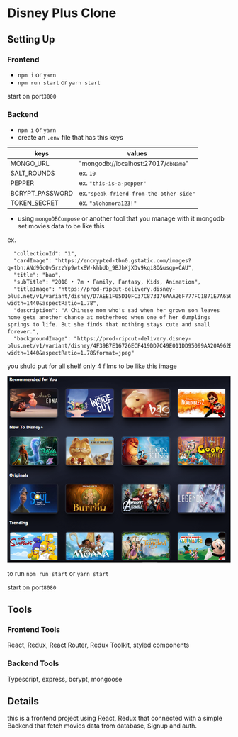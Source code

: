 # Disney Plus Clone

## Setting Up

### Frontend

- `npm i` or `yarn`
- `npm run start` or `yarn start`

start on port`3000`

### Backend

- `npm i` or `yarn`
- create an `.env` file that has this keys

|       keys      |                  values                 |
| --------------- | --------------------------------------- |
|    MONGO_URL    |   "mongodb://localhost:27017/`dbName`"  |
|   SALT_ROUNDS   |                 ex. `10`                |
|      PEPPER     |        ex. `"this-is-a-pepper"`         |
| BCRYPT_PASSWORD | ex.`"speak-friend-from-the-other-side"` |
|  TOKEN_SECRET   |          ex. `"alohomora123!"`          |

- using `mongoDBCompose` or another tool that you manage with it mongodb
    set movies data to be like this

ex.
```
  "collectionId": "1",
  "cardImage": "https://encrypted-tbn0.gstatic.com/images?q=tbn:ANd9GcQv5rzzYp9wtx8W-khbUb_9BJhXjXDv9kqi8Q&usqp=CAU",
  "title": "bao",
  "subTitle": "2018 • 7m • Family, Fantasy, Kids, Animation",
  "titleImage": "https://prod-ripcut-delivery.disney-plus.net/v1/variant/disney/D7AEE1F05D10FC37C873176AAA26F777FC1B71E7A6563F36C6B1B497CAB1CEC2/scale?width=1440&aspectRatio=1.78",
  "description": "A Chinese mom who's sad when her grown son leaves home gets another chance at motherhood when one of her dumplings springs to life. But she finds that nothing stays cute and small forever.",
  "backgroundImage": "https://prod-ripcut-delivery.disney-plus.net/v1/variant/disney/4F39B7E16726ECF419DD7C49E011DD95099AA20A962B0B10AA1881A70661CE45/scale?width=1440&aspectRatio=1.78&format=jpeg"
```

you shuld put for all shelf only 4 films to be like this image

![example for shelfs/ collection](moviesCollections.png)

to run
`npm run start` or `yarn start`

start on port`8080`

## Tools

### Frontend Tools

React, Redux, React Router, Redux Toolkit, styled components

### Backend Tools

Typescript, express, bcrypt, mongoose

## Details

this is a frontend project using React, Redux that connected with a simple Backend that fetch movies data from database, Signup and auth.
